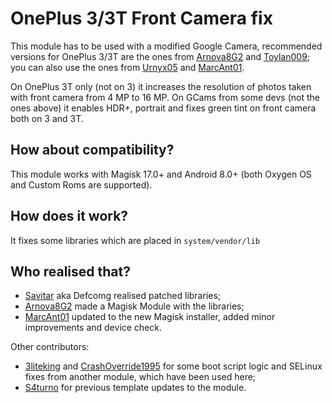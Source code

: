 # OnePlus 3/3T Front Camera fix

This module has to be used with a modified Google Camera, recommended versions for OnePlus 3/3T are the ones from [Arnova8G2](https://www.celsoazevedo.com/files/android/google-camera/dev-arnova8G2/) and [Toylan009](https://www.celsoazevedo.com/files/android/google-camera/dev-tolyan009/); you can also use the ones from [Urnyx05](https://www.celsoazevedo.com/files/android/google-camera/dev-urnyx05/) and [MarcAnt01](https://www.celsoazevedo.com/files/android/google-camera/dev-marcant01/).

On OnePlus 3T only (not on 3) it increases the resolution of photos taken with front camera from 4 MP to 16 MP.
On GCams from some devs (not the ones above) it enables HDR+, portrait and fixes green tint on front camera both on 3 and 3T.

## How about compatibility?

This module works with Magisk 17.0+ and Android 8.0+ (both Oxygen OS and Custom Roms are supported).

## How does it work?

It fixes some libraries which are placed in ``` system/vendor/lib ```

## Who realised that?

- [Savitar](https://forum.xda-developers.com/member.php?u=377973) aka Defcomg realised patched libraries;
- [Arnova8G2](https://forum.xda-developers.com/member.php?u=4860033) made a Magisk Module with the libraries;
- [MarcAnt01](https://forum.xda-developers.com/member.php?u=9262827) updated to the new Magisk installer, added minor improvements and device check.

Other contributors:
- [3liteking](https://forum.xda-developers.com/member.php?u=7606633) and [CrashOverride1995](https://forum.xda-developers.com/member.php?u=4691396) for some boot script logic and SELinux fixes from another module, which have been used here;
- [S4turno](https://forum.xda-developers.com/member.php?u=4487956) for previous template updates to the module.
